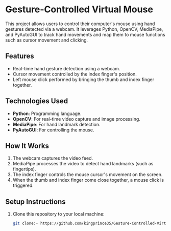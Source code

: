 # Gesture-Controlled Virtual Mouse

This project allows users to control their computer's mouse using hand gestures detected via a webcam. It leverages Python, OpenCV, MediaPipe, and PyAutoGUI to track hand movements and map them to mouse functions such as cursor movement and clicking.

## Features
- Real-time hand gesture detection using a webcam.
- Cursor movement controlled by the index finger's position.
- Left mouse click performed by bringing the thumb and index finger together.

## Technologies Used
- **Python**: Programming language.
- **OpenCV**: For real-time video capture and image processing.
- **MediaPipe**: For hand landmark detection.
- **PyAutoGUI**: For controlling the mouse.

## How It Works
1. The webcam captures the video feed.
2. MediaPipe processes the video to detect hand landmarks (such as fingertips).
3. The index finger controls the mouse cursor's movement on the screen.
4. When the thumb and index finger come close together, a mouse click is triggered.

## Setup Instructions
1. Clone this repository to your local machine:
   ```bash
   git clone:- https://github.com/kingprince35/Gesture-Controlled-Virtual-Mouse/blob/main/thumb_finger_virtual_mouse.py 
